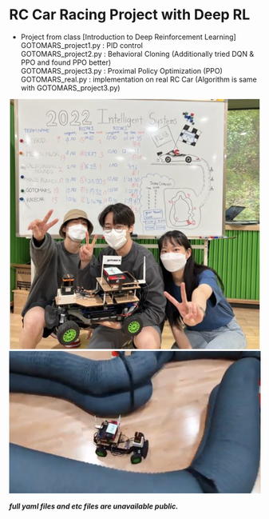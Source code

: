 # RC Car Racing Project with Deep RL

- Project from class [Introduction to Deep Reinforcement Learning]\
GOTOMARS_project1.py : PID control\
GOTOMARS_project2.py : Behavioral Cloning (Additionally tried DQN & PPO and found PPO better)\
GOTOMARS_project3.py : Proximal Policy Optimization (PPO)\
GOTOMARS_real.py : implementation on real RC Car (Algorithm is same with GOTOMARS_project3.py)

![alt text](https://github.com/brianlsy98/CarRacing_DeepRL/blob/main/IS_project_picture.png?raw=true)
![alt text](https://github.com/brianlsy98/CarRacing_DeepRL/blob/main/IS_project_car.png?raw=true)

***full yaml files and etc files are unavailable public.***
